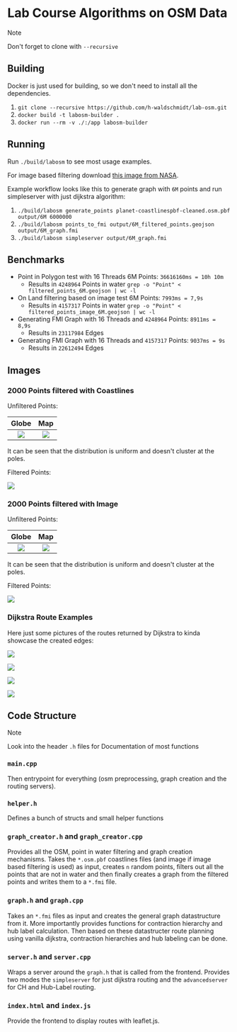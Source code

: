# Lab Course Algorithms on OSM Data

> [!NOTE]  
> Don't forget to clone with `--recursive`

## Building
Docker is just used for building, so we don't need to install all the dependencies.

1. `git clone --recursive https://github.com/h-waldschmidt/lab-osm.git`
2. `docker build -t labosm-builder .`
3. `docker run --rm -v ./:/app labosm-builder`

## Running
Run `./build/labosm` to see most usage examples.

For image based filtering download [this image from NASA](https://eoimages.gsfc.nasa.gov/images/imagerecords/73000/73963/gebco_08_rev_bath_21600x10800.png).

Example workflow looks like this to generate graph with `6M` points and run simpleserver with just dijkstra algorithm:
1. `./build/labosm generate_points planet-coastlinespbf-cleaned.osm.pbf output/6M 6000000`
2. `./build/labosm points_to_fmi output/6M_filtered_points.geojson output/6M_graph.fmi`
3. `./build/labosm simpleserver output/6M_graph.fmi`

## Benchmarks
- Point in Polygon test with 16 Threads 6M Points: `36616160ms = 10h 10m`
  - Results in `4248964` Points in water `grep -o "Point" < filtered_points_6M.geojson | wc -l`
- On Land filtering based on image test 6M Points: `7993ms = 7,9s`
    - Results in `4157317` Points in water `grep -o "Point" < filtered_points_image_6M.geojson | wc -l`
- Generating FMI Graph with 16 Threads and `4248964` Points: `8911ms = 8,9s`
  - Results in `23117984` Edges
- Generating FMI Graph with 16 Threads and `4157317` Points: `9037ms = 9s`
  - Results in `22612494` Edges

## Images

### 2000 Points filtered with Coastlines

Unfiltered Points:

|          Globe           |          Map           |
| :----------------------: | :--------------------: |
| ![](images/2K_Globe.png) | ![](images/2K_Map.png) |

It can be seen that the distribution is uniform and doesn't cluster at the poles.

Filtered Points:

![](images/2K_Filtered.png)

### 2000 Points filtered with Image

Unfiltered Points:

|             Globe              |             Map              |
| :----------------------------: | :--------------------------: |
| ![](images/2K_Image_Globe.png) | ![](images/2K_Image_Map.png) |

It can be seen that the distribution is uniform and doesn't cluster at the poles.

Filtered Points:

![](images/2K_Image_Filtered.png)

### Dijkstra Route Examples

Here just some pictures of the routes returned by Dijkstra to kinda showcase the created edges:

![](images/Dijkstra_Route_1.png)

![](images/Dijkstra_Route_2.png)

![](images/Dijkstra_Route_3.png)

![](images/Dijkstra_Route_4.png)

## Code Structure

> [!NOTE]  
> Look into the header `.h` files for Documentation of most functions

### `main.cpp`

Then entrypoint for everything (osm preprocessing, graph creation and the routing servers).

### `helper.h`

Defines a bunch of structs and small helper functions


### `graph_creator.h` and `graph_creator.cpp`

Provides all the OSM, point in water filtering and graph creation mechanisms.
Takes the `*.osm.pbf` coastlines files (and image if image based filtering is used) as input, creates `n` random points, filters out all the points that are not in water and then finally creates a graph from the filtered points and writes them to a `*.fmi` file.

### `graph.h` and `graph.cpp`

Takes an `*.fmi` files as input and creates the general graph datastructure from it.
More importantly provides functions for contraction hierarchy and hub label calculation.
Then based on these datastructer route planning using vanilla dijkstra, contraction hierarchies and hub labeling can be done.

### `server.h` and `server.cpp`

Wraps a server around the `graph.h` that is called from the frontend.
Provides two modes the `simpleserver` for just dijkstra routing and the `advancedserver` for CH and Hub-Label routing.


### `index.html` and `index.js`

Provide the frontend to display routes with leaflet.js.
